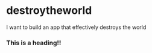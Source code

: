 # destroytheworld
I want to build an app that effectively destroys the world

### This is a heading!!
